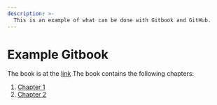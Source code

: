```yaml
---
description: >-
  This is an example of what can be done with Gitbook and GitHub. 
---
```


# Example Gitbook

The book is at the [link](https://gianlucafilippi-91.gitbook.io/acta/)
The book contains the following chapters:

1. [Chapter 1](https://gianlucafilippi-91.gitbook.io/acta/untitled)
2. [Chapter 2](https://app.gitbook.com/@gianlucafilippi-91/s/acta/~/drafts/-MkienRBtXzKW2WYkdBI/chapter-2)

